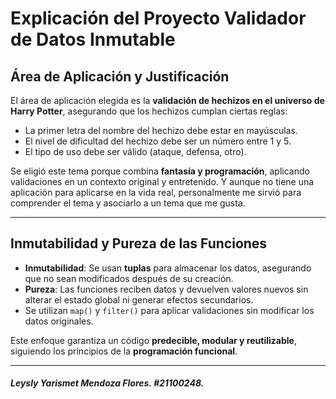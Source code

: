 # **Explicación del Proyecto Validador de Datos Inmutable**

## **Área de Aplicación y Justificación**
El área de aplicación elegida es la **validación de hechizos en el universo de Harry Potter**, asegurando que los hechizos cumplan ciertas reglas:  
- La primer letra del nombre del hechizo debe estar en mayúsculas.  
- El nivel de dificultad del hechizo debe ser un número entre 1 y 5.  
- El tipo de uso debe ser válido (ataque, defensa, otro).  

Se eligió este tema porque combina **fantasía y programación**, aplicando validaciones en un contexto original y entretenido. 
Y aunque no tiene una aplicación para aplicarse en la vida real, personalmente me sirvió para comprender el tema y asociarlo a un tema que me gusta. 

----------

## **Inmutabilidad y Pureza de las Funciones**
- **Inmutabilidad**: Se usan **tuplas** para almacenar los datos, asegurando que no sean modificados después de su creación.  
- **Pureza**: Las funciones reciben datos y devuelven valores nuevos sin alterar el estado global ni generar efectos secundarios.  
- Se utilizan `map()` y `filter()` para aplicar validaciones sin modificar los datos originales.  

Este enfoque garantiza un código **predecible, modular y reutilizable**, siguiendo los principios de la **programación funcional**.

------
##### Leysly Yarismet Mendoza Flores. #21100248.